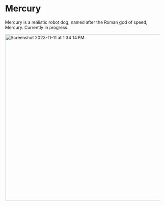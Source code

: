 # Mercury
Mercury is a realistic robot dog, named after the Roman god of speed, Mercury.
Currently in progress.


<img width="542" alt="Screenshot 2023-11-11 at 1 34 14 PM" src="https://github.com/KO-engineering/Mercury/assets/140460567/df8ce759-0193-40d6-a891-7e37df0fec72">
